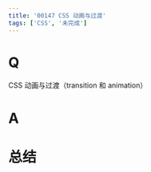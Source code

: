 ```yaml
---
title: '00147 CSS 动画与过渡'
tags: ['CSS', '未完成']
---
```


# Q

CSS 动画与过渡（transition 和 animation）

# A



# 总结



<script>
  function func() {

  }
  
</script>